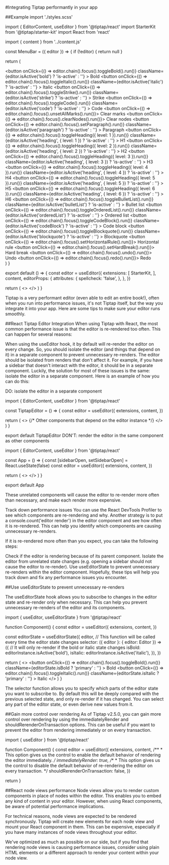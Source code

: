 #Integrating Tiptap performantly in your app

##Example
import './styles.scss'

import { EditorContent, useEditor } from '@tiptap/react'
import StarterKit from '@tiptap/starter-kit'
import React from 'react'

import { content } from '../content.js'

const MenuBar = ({ editor }) => {
  if (!editor) {
    return null
  }

  return (
    <div className="control-group">
      <div className="button-group">
        <button
          onClick={() => editor.chain().focus().toggleBold().run()}
          className={editor.isActive('bold') ? 'is-active' : ''}
        >
          Bold
        </button>
        <button
          onClick={() => editor.chain().focus().toggleItalic().run()}
          className={editor.isActive('italic') ? 'is-active' : ''}
        >
          Italic
        </button>
        <button
          onClick={() => editor.chain().focus().toggleStrike().run()}
          className={editor.isActive('strike') ? 'is-active' : ''}
        >
          Strike
        </button>
        <button
          onClick={() => editor.chain().focus().toggleCode().run()}
          className={editor.isActive('code') ? 'is-active' : ''}
        >
          Code
        </button>
        <button onClick={() => editor.chain().focus().unsetAllMarks().run()}>
          Clear marks
        </button>
        <button onClick={() => editor.chain().focus().clearNodes().run()}>
          Clear nodes
        </button>
        <button
          onClick={() => editor.chain().focus().setParagraph().run()}
          className={editor.isActive('paragraph') ? 'is-active' : ''}
        >
          Paragraph
        </button>
        <button
          onClick={() => editor.chain().focus().toggleHeading({ level: 1 }).run()}
          className={editor.isActive('heading', { level: 1 }) ? 'is-active' : ''}
        >
          H1
        </button>
        <button
          onClick={() => editor.chain().focus().toggleHeading({ level: 2 }).run()}
          className={editor.isActive('heading', { level: 2 }) ? 'is-active' : ''}
        >
          H2
        </button>
        <button
          onClick={() => editor.chain().focus().toggleHeading({ level: 3 }).run()}
          className={editor.isActive('heading', { level: 3 }) ? 'is-active' : ''}
        >
          H3
        </button>
        <button
          onClick={() => editor.chain().focus().toggleHeading({ level: 4 }).run()}
          className={editor.isActive('heading', { level: 4 }) ? 'is-active' : ''}
        >
          H4
        </button>
        <button
          onClick={() => editor.chain().focus().toggleHeading({ level: 5 }).run()}
          className={editor.isActive('heading', { level: 5 }) ? 'is-active' : ''}
        >
          H5
        </button>
        <button
          onClick={() => editor.chain().focus().toggleHeading({ level: 6 }).run()}
          className={editor.isActive('heading', { level: 6 }) ? 'is-active' : ''}
        >
          H6
        </button>
        <button
          onClick={() => editor.chain().focus().toggleBulletList().run()}
          className={editor.isActive('bulletList') ? 'is-active' : ''}
        >
          Bullet list
        </button>
        <button
          onClick={() => editor.chain().focus().toggleOrderedList().run()}
          className={editor.isActive('orderedList') ? 'is-active' : ''}
        >
          Ordered list
        </button>
        <button
          onClick={() => editor.chain().focus().toggleCodeBlock().run()}
          className={editor.isActive('codeBlock') ? 'is-active' : ''}
        >
          Code block
        </button>
        <button
          onClick={() => editor.chain().focus().toggleBlockquote().run()}
          className={editor.isActive('blockquote') ? 'is-active' : ''}
        >
          Blockquote
        </button>
        <button onClick={() => editor.chain().focus().setHorizontalRule().run()}>
          Horizontal rule
        </button>
        <button onClick={() => editor.chain().focus().setHardBreak().run()}>
          Hard break
        </button>
        <button onClick={() => editor.chain().focus().undo().run()}>
          Undo
        </button>
        <button onClick={() => editor.chain().focus().redo().run()}>
          Redo
        </button>
      </div>
    </div>
  )
}

export default () => {
  const editor = useEditor({
    extensions: [
      StarterKit,
    ],
    content,
    editorProps: {
      attributes: {
        spellcheck: 'false',
      },
    },
  })

  return (
    <>
      <MenuBar editor={editor} />
      <EditorContent editor={editor} />
    </>
  )
}

Tiptap is a very performant editor (even able to edit an entire book!), often when you run into performance issues, it's not Tiptap itself, but the way you integrate it into your app. Here are some tips to make sure your editor runs smoothly.

##React Tiptap Editor Integration
When using Tiptap with React, the most common performance issue is that the editor is re-rendered too often. This can happen for several reasons:

When using the useEditor hook, it by default will re-render the editor on every change. So, you should isolate the editor (and things that depend on it) in a separate component to prevent unnecessary re-renders.
The editor should be isolated from renders that don't affect it. For example, if you have a sidebar that doesn't interact with the editor, it should be in a separate component.
Luckily, the solution for most of these issues is the same: isolate the editor in a separate component. Here is an example of how you can do this:

DO: isolate the editor in a separate component

import { EditorContent, useEditor } from '@tiptap/react'

const TiptapEditor = () => {
  const editor = useEditor({
    extensions,
    content,
  })

  return (
    <>
      <EditorContent editor={editor} />
      {/* Other components that depend on the editor instance */}
      <MenuComponent editor={editor} />
    </>
  )
}

export default TiptapEditor
DON'T: render the editor in the same component as other components

import { EditorContent, useEditor } from '@tiptap/react'

const App = () => {
  const [sidebarOpen, setSidebarOpen] = React.useState(false)
  const editor = useEditor({
    extensions,
    content,
  })

  return (
    <>
      <UnrelatedSidebar onChange={setSidebarOpen} />
      <EditorContent editor={editor} />
      <MenuComponent editor={editor} />
      <Sidenav isSidebarOpen={sidebarOpen}>
        <AnotherComponent />
      </Sidenav>
    </>
  )
}

export default App

These unrelated components will cause the editor to re-render more often than necessary, and make each render more expensive.

Track down performance issues
You can use the React DevTools Profiler to see which components are re-rendering and why. Another strategy is to put a console.count('editor render') in the editor component and see how often it is re-rendered. This can help you identify which components are causing unnecessary re-renders.

If it is re-rendered more often than you expect, you can take the following steps:

Check if the editor is rendering because of its parent component.
Isolate the editor from unrelated state changes (e.g. opening a sidebar should not cause the editor to re-render).
Use useEditorState to prevent unnecessary re-renders within the editor component.
Hopefully, these tips will help you track down and fix any performance issues you encounter.

##Use useEditorState to prevent unnecessary re-renders

The useEditorState hook allows you to subscribe to changes in the editor state and re-render only when necessary. This can help you prevent unnecessary re-renders of the editor and its components.

import { useEditor, useEditorState } from '@tiptap/react'

function Component() {
  const editor = useEditor({
    extensions,
    content,
  })

  const editorState = useEditorState({
    editor,
    // This function will be called every time the editor state changes
    selector: ({ editor }: { editor: Editor }) => ({
      // It will only re-render if the bold or italic state changes
      isBold: editorInstance.isActive('bold'),
      isItalic: editorInstance.isActive('italic'),
    }),
  })

  return (
    <>
      <EditorContent editor={editor} />
      <button
        onClick={() => editor.chain().focus().toggleBold().run()}
        className={editorState.isBold ? 'primary' : ''}
      >
        Bold
      </button>
      <button
        onClick={() => editor.chain().focus().toggleItalic().run()}
        className={editorState.isItalic ? 'primary' : ''}
      >
        Italic
      </button>
    </>
  )
}

The selector function allows you to specify which parts of the editor state you want to subscribe to. By default this will be deeply compared with the previous selected state, and only re-render if it has changed. You can select any part of the editor state, or even derive new values from it.

##Gain more control over rendering
As of Tiptap v2.5.0, you can gain more control over rendering by using the immediatelyRender and shouldRerenderOnTransaction options. This can be useful if you want to prevent the editor from rendering immediately or on every transaction.

import { useEditor } from '@tiptap/react'

function Component() {
  const editor = useEditor({
    extensions,
    content,
    /**
     * This option gives us the control to enable the default behavior of rendering the editor immediately.
     */
    immediatelyRender: true,
    /**
     * This option gives us the control to disable the default behavior of re-rendering the editor on every transaction.
     */
    shouldRerenderOnTransaction: false,
  })

  return <EditorContent editor={editor} />
}

##React node views performance
Node views allow you to render custom components in place of nodes within the editor. This enables you to embed any kind of content in your editor. However, when using React components, be aware of potential performance implications.

For technical reasons, node views are expected to be rendered synchronously. Tiptap will create new elements for each node view and mount your React component in them. This can be expensive, especially if you have many instances of node views throughout your editor.

We've optimized as much as possible on our side, but if you find that rendering node views is causing performance issues, consider using plain HTML elements or a different approach to render your content within your node view.

